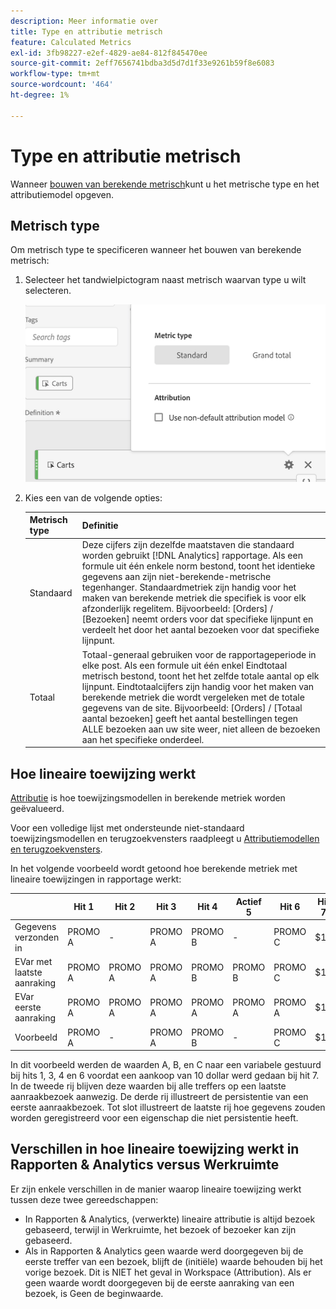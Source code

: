 ```yaml
---
description: Meer informatie over
title: Type en attributie metrisch
feature: Calculated Metrics
exl-id: 3fb98227-e2ef-4829-ae84-812f845470ee
source-git-commit: 2eff7656741bdba3d5d7d1f33e9261b59f8e6083
workflow-type: tm+mt
source-wordcount: '464'
ht-degree: 1%

---
```


# Type en attributie metrisch

Wanneer [bouwen van berekende metrisch](/help/components/c-calcmetrics/c-workflow/cm-workflow/c-build-metrics/cm-build-metrics.md)kunt u het metrische type en het attributiemodel opgeven.

## Metrisch type

Om metrisch type te specificeren wanneer het bouwen van berekende metrisch:

1. Selecteer het tandwielpictogram naast metrisch waarvan type u wilt selecteren.

   ![](assets/cm_type_alloc.png)

1. Kies een van de volgende opties:

   | Metrisch type | Definitie |
   |---|---|
   | Standaard | Deze cijfers zijn dezelfde maatstaven die standaard worden gebruikt [!DNL Analytics] rapportage. Als een formule uit één enkele norm bestond, toont het identieke gegevens aan zijn niet-berekende-metrische tegenhanger. Standaardmetriek zijn handig voor het maken van berekende metriek die specifiek is voor elk afzonderlijk regelitem. Bijvoorbeeld: [Orders] / [Bezoeken] neemt orders voor dat specifieke lijnpunt en verdeelt het door het aantal bezoeken voor dat specifieke lijnpunt. |
   | Totaal | Totaal-generaal gebruiken voor de rapportageperiode in elke post. Als een formule uit één enkel Eindtotaal metrisch bestond, toont het het zelfde totale aantal op elk lijnpunt. Eindtotaalcijfers zijn handig voor het maken van berekende metriek die wordt vergeleken met de totale gegevens van de site. Bijvoorbeeld: [Orders] / [Totaal aantal bezoeken] geeft het aantal bestellingen tegen ALLE bezoeken aan uw site weer, niet alleen de bezoeken aan het specifieke onderdeel. |

## Hoe lineaire toewijzing werkt

[Attributie](/help/analyze/analysis-workspace/attribution/overview.md) is hoe toewijzingsmodellen in berekende metriek worden geëvalueerd.

Voor een volledige lijst met ondersteunde niet-standaard toewijzingsmodellen en terugzoekvensters raadpleegt u [Attributiemodellen en terugzoekvensters](/help/analyze/analysis-workspace/attribution/models.md).

In het volgende voorbeeld wordt getoond hoe berekende metriek met lineaire toewijzingen in rapportage werkt:

| | Hit 1 | Hit 2 | Hit 3 | Hit 4 | Actief 5 | Hit 6 | Hit 7 |
|--- |--- |--- |--- |--- |--- |--- |--- |
| Gegevens verzonden in | PROMO A | - | PROMO A | PROMO B | - | PROMO C | $10 |
| EVar met laatste aanraking | PROMO A | PROMO A | PROMO A | PROMO B | PROMO B | PROMO C | $10 |
| EVar eerste aanraking | PROMO A | PROMO A | PROMO A | PROMO A | PROMO A | PROMO A | $10 |
| Voorbeeld | PROMO A | - | PROMO A | PROMO B | - | PROMO C | $10 |

In dit voorbeeld werden de waarden A, B, en C naar een variabele gestuurd bij hits 1, 3, 4 en 6 voordat een aankoop van 10 dollar werd gedaan bij hit 7. In de tweede rij blijven deze waarden bij alle treffers op een laatste aanraakbezoek aanwezig. De derde rij illustreert de persistentie van een eerste aanraakbezoek. Tot slot illustreert de laatste rij hoe gegevens zouden worden geregistreerd voor een eigenschap die niet persistentie heeft.

## Verschillen in hoe lineaire toewijzing werkt in Rapporten &amp; Analytics versus Werkruimte

Er zijn enkele verschillen in de manier waarop lineaire toewijzing werkt tussen deze twee gereedschappen:

* In Rapporten &amp; Analytics, (verwerkte) lineaire attributie is altijd bezoek gebaseerd, terwijl in Werkruimte, het bezoek of bezoeker kan zijn gebaseerd.
* Als in Rapporten &amp; Analytics geen waarde werd doorgegeven bij de eerste treffer van een bezoek, blijft de (initiële) waarde behouden bij het vorige bezoek. Dit is NIET het geval in Workspace (Attribution). Als er geen waarde wordt doorgegeven bij de eerste aanraking van een bezoek, is Geen de beginwaarde.
